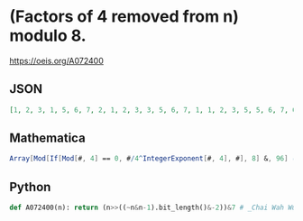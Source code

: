 # \(Factors of 4 removed from n\) modulo 8\.
https://oeis.org/A072400
## JSON
```JSON
[1, 2, 3, 1, 5, 6, 7, 2, 1, 2, 3, 3, 5, 6, 7, 1, 1, 2, 3, 5, 5, 6, 7, 6, 1, 2, 3, 7, 5, 6, 7, 2, 1, 2, 3, 1, 5, 6, 7, 2, 1, 2, 3, 3, 5, 6, 7, 3, 1, 2, 3, 5, 5, 6, 7, 6, 1, 2, 3, 7, 5, 6, 7, 1, 1, 2, 3, 1, 5, 6, 7, 2, 1, 2, 3, 3, 5, 6, 7, 5, 1, 2, 3, 5, 5, 6, 7, 6, 1, 2, 3, 7, 5, 6, 7, 6]
```
## Mathematica
```Mathematica
Array[Mod[If[Mod[#, 4] == 0, #/4^IntegerExponent[#, 4], #], 8] &, 96] (* _Michael De Vlieger_, May 08 2017 *)
```
## Python
```Python
def A072400(n): return (n>>((~n&n-1).bit_length()&-2))&7 # _Chai Wah Wu_, Aug 01 2023
```
